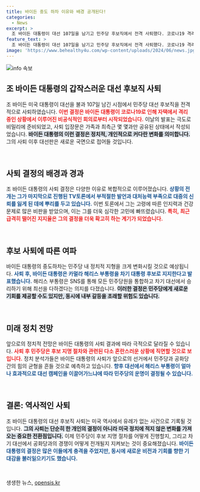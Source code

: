 ```yaml
---
title: 바이든 중도 하차 이유와 배경 공개된다!
categories:
  - News
excerpt: >
  조 바이든 대통령이 대선 107일을 남기고 민주당 후보직에서 전격 사퇴했다. 코로나19 격리 중 비밀리에 결정을 내린 그는 건강 우려와 지지율 하락에 직면하며 미국 대선판에 큰 파장을 일으켰다.
feature_text: >
  조 바이든 대통령이 대선 107일을 남기고 민주당 후보직에서 전격 사퇴했다. 코로나19 격리 중 비밀리에 결정을 내린 그는 건강 우려와 지지율 하락에 직면하며 미국 대선판에 큰 파장을 일으켰다.
image: 'https://www.behealthy4u.com/wp-content/uploads/2024/06/news.jpg'
---
```


<p><img src="https://www.behealthy4u.com/wp-content/uploads/2024/06/news.jpg" alt="info 속보" /></p>

<h2 data-ke-size="size26">조 바이든 대통령의 갑작스러운 대선 후보직 사퇴</h2>

<p data-ke-size="size16">
조 바이든 미국 대통령이 대선을 불과 107일 남긴 시점에서 민주당 대선 후보직을 전격적으로 사퇴하였습니다. <b><span style="color: #ee2323;">이번 결정은 바이든 대통령이 코로나19로 인해 자택에서 격리 중인 상황에서 이루어진 비공식적인 회의로부터 시작되었습니다.</span></b> 이날의 발표는 극도로 비밀리에 준비되었고, 사퇴 입장문은 가족과 최측근 몇 몇과만 공유된 상태에서 작성되었습니다. <b><span style="background-color: #21538527;">바이든 대통령의 이런 결정은 정치적, 개인적으로 커다란 변화를 의미합니다.</span></b> 그의 사퇴 이후 대선판은 새로운 국면으로 접어들 것입니다.
</p>

<p data-ke-size="size16">&nbsp;</p>

<h2 data-ke-size="size26">사퇴 결정의 배경과 경과</h2>

<p data-ke-size="size16">
조 바이든 대통령의 사퇴 결정은 다양한 이유로 복합적으로 이루어졌습니다. <b><span style="color: #1a5490;">상황의 전개는 그가 마지막으로 진행된 TV토론에서 부적절한 발언과 대처능력 부족으로 대중의 신뢰를 잃게 된 데에 뿌리를 두고 있습니다.</span></b> 이번 토론에서 그는 고령에 따른 인지력과 건강 문제로 많은 비판을 받았으며, 이는 그를 더욱 심각한 고민에 빠뜨렸습니다. <b><span style="color: #ee2323;">특히, 최근 급격히 떨어진 지지율은 그의 결정을 더욱 확고히 하는 계기가 되었습니다.</span></b>
</p>

<p data-ke-size="size16">&nbsp;</p>

<h2 data-ke-size="size26">후보 사퇴에 따른 여파</h2>

<p data-ke-size="size16">
바이든 대통령의 중도하차는 민주당 내 정치적 지형을 크게 변화시킬 것으로 예상됩니다. <b><span style="color: #1a5490;">사퇴 후, 바이든 대통령은 카멀라 해리스 부통령을 차기 대통령 후보로 지지한다고 발표했습니다.</span></b> 해리스 부통령은 SNS를 통해 모든 민주당원을 통합하고 차기 대선에서 승리하기 위해 최선을 다하겠다는 의지를 다졌습니다. <b><span style="background-color: #21538527;">이러한 결정은 민주당에게 새로운 기회를 제공할 수도 있지만, 동시에 내부 갈등을 초래할 위험도 있습니다.</span></b>
</p>

<p data-ke-size="size16">&nbsp;</p>

<h2 data-ke-size="size26">미래 정치 전망</h2>

<p data-ke-size="size16">
앞으로의 정치적 전망은 바이든 대통령의 사퇴 결과에 따라 극적으로 달라질 수 있습니다. <b><span style="color: #ee2323;">사퇴 후 민주당은 후보 지명 절차와 관련된 다소 혼란스러운 상황에 직면할 것으로 보입니다.</span></b> 정치 분석가들은 바이든 대통령의 사퇴가 앞으로의 선거에서 민주당과 공화당 간의 힘의 균형을 흔들 것으로 예측하고 있습니다. <b><span style="color: #1a5490;">향후 대선에서 해리스 부통령이 얼마나 효과적으로 대선 캠페인을 이끌어가느냐에 따라 민주당의 운명이 결정될 수 있습니다.</span></b>
</p>

<p data-ke-size="size16">&nbsp;</p>

<h2 data-ke-size="size26">결론: 역사적인 사퇴</h2>

<p data-ke-size="size16">
조 바이든 대통령의 대선 후보직 사퇴는 미국 역사에서 유례가 없는 사건으로 기록될 것입니다. <b><span style="background-color: #21538527;">그의 사퇴는 단순히 한 개인의 결정이 아니라 미국 정치에 적지 않은 변화를 가져오는 중요한 전환점입니다.</span></b> 이제 민주당이 후보 지명 절차를 어떻게 진행할지, 그리고 차기 대선에서 공화당과의 경쟁이 어떻게 전개될지 지켜보는 것이 중요해졌습니다. <b><span style="color: #1a5490;">바이든 대통령의 결정은 많은 이들에게 충격을 주었지만, 동시에 새로운 비전과 기회를 향한 기대감을 불러일으키기도 했습니다.</span></b>
</p>

<p data-ke-size="size16">&nbsp;</p>
생생한 뉴스, <a href="https://opensis.kr" rel="dofollow">opensis.kr</a>


